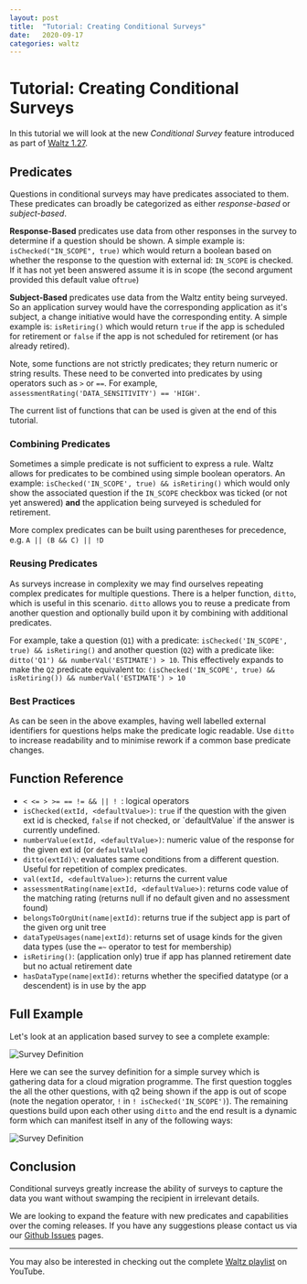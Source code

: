 ```yaml
---
layout: post
title:  "Tutorial: Creating Conditional Surveys"
date:   2020-09-17
categories: waltz 
---
```


# Tutorial: Creating Conditional Surveys
In this tutorial we will look at the new _Conditional Survey_ feature introduced as part of [Waltz 1.27](https://github.com/finos/waltz/releases/tag/1.27.2).


## Predicates
Questions in conditional surveys may have predicates associated to them. 
These predicates can broadly be categorized as either _response-based_ or _subject-based_.

**Response-Based** predicates use data from other responses in the survey to determine if a question should be shown.
A simple example is: `isChecked("IN_SCOPE", true)` which would return a boolean based on whether the response to the question with external id: `IN_SCOPE` is checked.
If it has not yet been answered assume it is in scope (the second argument provided this default value of`true`)

**Subject-Based** predicates use data from the Waltz entity being surveyed. 
So an application survey would have the corresponding application as it's subject, a change initiative would have the corresponding entity.
A simple example is: `isRetiring()` which would return `true` if the app is scheduled for retirement or `false` if the app is not scheduled for retirement (or has already retired).

Note, some functions are not strictly predicates; they return numeric or string results.
These need to be converted into predicates by using operators such as `>` or `==`. 
For example, `assessmentRating('DATA_SENSITIVITY') == 'HIGH'`.

The current list of functions that can be used is given at the end of this tutorial.


### Combining Predicates
Sometimes a simple predicate is not sufficient to express a rule.
Waltz allows for predicates to be combined using simple boolean operators.
An example: 
`isChecked('IN_SCOPE', true) && isRetiring()` 
which would only show the associated question if the `IN_SCOPE` checkbox was ticked (or not yet answered) **and** the application being surveyed is scheduled for retirement.

More complex predicates can be built using parentheses for precedence, e.g. 
`A || (B && C) || !D`     


### Reusing Predicates
As surveys increase in complexity we may find ourselves repeating complex predicates for multiple questions.
There is a helper function, `ditto`, which is useful in this scenario.
`ditto` allows you to reuse a predicate from another question and optionally build upon it by combining with additional predicates.

For example, take a question (`Q1`) with a predicate: 
`isChecked('IN_SCOPE', true) && isRetiring()` 
and another question (`Q2`) with a predicate like: 
`ditto('Q1') && numberVal('ESTIMATE') > 10`. 
This effectively expands to make the `Q2` predicate equivalent to:
`(isChecked('IN_SCOPE', true) && isRetiring()) && numberVal('ESTIMATE') > 10`  


### Best Practices
As can be seen in the above examples, having well labelled external identifiers for questions helps make the predicate logic readable.
Use `ditto` to increase readability and to minimise rework if a common base predicate changes.


## Function Reference
* `< <= > >= == != && || ! `: logical operators
* `isChecked(extId, <defaultValue>)`: `true` if the question with the given ext id is checked, `false` if not checked,
  or \`defaultValue\` if the answer is currently undefined.
* `numberValue(extId, <defaultValue>)`: numeric value of the response for the given ext id (or `defaultValue`)
* `ditto(extId)\`: evaluates same conditions from a different question.  Useful for repetition of complex predicates.
* `val(extId, <defaultValue>)`: returns the current value
* `assessmentRating(name|extId, <defaultValue>)`: returns code value of the matching rating (returns null if no default given and no assessment found)
* `belongsToOrgUnit(name|extId)`: returns true if the subject app is part of the given org unit tree
* `dataTypeUsages(name|extId)`: returns set of usage kinds for the given data types (use the `=~` operator to test for membership)
* `isRetiring()`: (application only) true if app has planned retirement date but no actual retirement date
* `hasDataType(name|extId)`: returns whether the specified datatype (or a descendent) is in use by the app

## Full Example
Let's look at an application based survey to see a complete example:

![Survey Definition](/blog/assets/images/surveys/example.png)

Here we can see the survey definition for a simple survey which is gathering data for a cloud migration programme.
The first question toggles the all the other questions, with q2 being shown if the app is out of scope 
(note the negation operator, `!` in `! isChecked('IN_SCOPE')`).
The remaining questions build upon each other using `ditto` and the end result is a dynamic form which can manifest itself in any of the following ways:

![Survey Definition](/blog/assets/images/surveys/results.png)


## Conclusion
Conditional surveys greatly increase the ability of surveys to capture the data you want without swamping the recipient in irrelevant details.

We are looking to expand the feature with new predicates and capabilities over the coming releases. 
If you have any suggestions please contact us via our [Github Issues](https://github.com/finos/waltz/issues) pages.




----

You may also be interested in checking out the complete [Waltz playlist](https://www.youtube.com/playlist?list=PLGNSioXgrIEfJFJCTFGxKzfoDmxwPEap4) on YouTube.